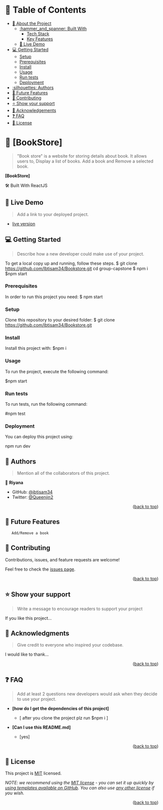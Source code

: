 <!-- TABLE OF CONTENTS -->
# :green_book: Table of Contents
- [:book: About the Project](#about-project)
  - [:hammer_and_spanner: Built With](#built-with)
    - [Tech Stack](#tech-stack)
    - [Key Features](#key-features)
  - [:rocket: Live Demo](#live-demo)
- [:computer: Getting Started](#getting-started)
  - [Setup](#setup)
  - [Prerequisites](#prerequisites)
  - [Install](#install)
  - [Usage](#usage)
  - [Run tests](#run-tests)
  - [Deployment](#triangular_flag_on_post-deployment)
- [:silhouettes: Authors](#authors)
- [:telescope: Future Features](#future-features)
- [:handshake: Contributing](#contributing)
- [:star:️ Show your support](#support)
- [:pray: Acknowledgements](#acknowledgements)
- [:question: FAQ](#faq)
- [:memo: License](#license)
<!-- PROJECT DESCRIPTION -->

# 📖 [BookStore] 

> "Book store" is a website for storing details about book. It allows users to, Display a list of books. Add a book and   Remove a selected book.
   

**[BookStore]** 

🛠 Built With
ReactJS

## 🚀 Live Demo <a name="live-demo"></a>

> Add a link to your deployed project.

- [live version]()

<!-- GETTING STARTED -->

## 💻 Getting Started <a name="getting-started"></a>

> Describe how a new developer could make use of your project.

To get a local copy up and running, follow these steps.
$ git clone https://github.com/Ibtisam34/Bookstore.git
cd group-capstone
$ npm i
$npm start 

### Prerequisites

In order to run this project you need:
$ npm start

### Setup

Clone this repository to your desired folder:
$ git clone https://github.com/Ibtisam34/Bookstore.git


### Install

Install this project with:
$npm i

### Usage

To run the project, execute the following command:

$npm start

### Run tests

To run tests, run the following command:

#npm test

### Deployment

You can deploy this project using:

  npm run dev

<!-- AUTHORS -->

## 👥 Authors <a name="authors"></a>

> Mention all of the collaborators of this project.

👤 **Riyana**

- GitHub: [@ibtisam34](https://github.com/ibtisam34)
- Twitter: [@Queenjin2](https://twitter.com/Queenjin2)

<p align="right">(<a href="#readme-top">back to top</a>)</p>

<!-- FUTURE FEATURES -->

## 🔭 Future Features <a name="future-features"></a>
       Add/Remove a book
<!-- CONTRIBUTING -->

## 🤝 Contributing <a name="contributing"></a>

Contributions, issues, and feature requests are welcome!

Feel free to check the [issues page](../../issues/).

<p align="right">(<a href="#readme-top">back to top</a>)</p>

<!-- SUPPORT -->

## ⭐️ Show your support <a name="support"></a>

> Write a message to encourage readers to support your project

If you like this project...

<!-- ACKNOWLEDGEMENTS -->

## 🙏 Acknowledgments <a name="acknowledgements"></a>

> Give credit to everyone who inspired your codebase.

I would like to thank...

<p align="right">(<a href="#readme-top">back to top</a>)</p>

<!-- FAQ (optional) -->

## ❓ FAQ <a name="faq"></a>

> Add at least 2 questions new developers would ask when they decide to use your project.

- **[how do I get the dependencies of this project]**

  - [ after you clone the project plz run $npm i ]

- **[Can I use this README.md]**

  - [yes]

<p align="right">(<a href="#readme-top">back to top</a>)</p>

<!-- LICENSE -->

## 📝 License <a name="license"></a>

This project is [MIT](./LICENSE) licensed.

_NOTE: we recommend using the [MIT license](https://choosealicense.com/licenses/mit/) - you can set it up quickly by [using templates available on GitHub](https://docs.github.com/en/communities/setting-up-your-project-for-healthy-contributions/adding-a-license-to-a-repository). You can also use [any other license](https://choosealicense.com/licenses/) if you wish._

<p align="right">(<a href="#readme-top">back to top</a>)</p>
